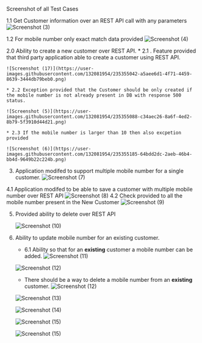 Screenshot of all Test Cases

1.1 Get Customer information over an REST API call with any parameters
![Screenshot (3)](https://user-images.githubusercontent.com/132081954/235354734-18e8416b-5bcc-476c-9e7f-7b1086a7cf1b.png)


1.2  For mobile number only exact match data provided
![Screenshot (4)](https://user-images.githubusercontent.com/132081954/235354739-f63dc883-27a6-45f8-bc71-a47d71bf5ee2.png)



2.0 Ability to create a new customer over REST API.
    * 2.1 . Feature provided that third party application able to create a customer using REST API.
    
    ![Screenshot (17)](https://user-images.githubusercontent.com/132081954/235355042-a5aee6d1-4f71-4459-8639-3444db79beb0.png)

    * 2.2 Exception provided that the Customer should be only created if the mobile number is not already present in DB with response 500 status.
    
    ![Screenshot (5)](https://user-images.githubusercontent.com/132081954/235355088-c34aec26-8a6f-4ed2-8b79-5f3910d44d21.png)

    * 2.3 If the mobile number is larger than 10 then also excpetion provided 
    
    ![Screenshot (6)](https://user-images.githubusercontent.com/132081954/235355185-64bdd2dc-2aeb-46b4-bb4d-9649b22c224b.png)

   
3. Application modifed to support multiple mobile number for a single customer.
   ![Screenshot (7)](https://user-images.githubusercontent.com/132081954/235355280-76ffad02-41af-444f-955c-326aaa90339e.png)
   
   

4.1 Application modifed to be able to save a customer with multiple mobile number over REST API
   ![Screenshot (8)](https://user-images.githubusercontent.com/132081954/235355349-35262a2f-6131-4eff-9b66-03a7f651f87d.png)
   4.2 Check provided to all the mobile number present in the New Customer 
   ![Screenshot (9)](https://user-images.githubusercontent.com/132081954/235355362-0e97e9ae-c02d-4ebc-8837-6bf0963d8e8f.png)

5. Provided ability to delete over REST API

   ![Screenshot (10)](https://user-images.githubusercontent.com/132081954/235355443-39eee269-8a33-4c62-abec-9ceec5e9d4ab.png)

   
6. Ability to update mobile number for an existing customer.
     * 6.1  Ability so that for an **existing** customer a mobile number can be added.
     ![Screenshot (11)](https://user-images.githubusercontent.com/132081954/235355534-7ea43b3f-a2ce-46d2-ab7e-2e009f3ca7f5.png)

     ![Screenshot (12)](https://user-images.githubusercontent.com/132081954/235355520-9772088c-be40-4324-899e-59d2adedff20.png)

     
     * There should be a way to delete a mobile number from an **existing** customer.
     ![Screenshot (12)](https://user-images.githubusercontent.com/132081954/235355592-d2b18746-829c-4359-a6b2-d1fee7b75bf0.png)

      ![Screenshot (13)](https://user-images.githubusercontent.com/132081954/235355540-e876dc8e-9671-475a-9b9e-ed6be93f334e.png)
      
      ![Screenshot (14)](https://user-images.githubusercontent.com/132081954/235355598-f3069a04-ef22-4051-bb31-ee700733a6e3.png)

      ![Screenshot (15)](https://user-images.githubusercontent.com/132081954/235355612-6d262115-d333-4127-a935-9be7a2b0e03a.png)    

      ![Screenshot (15)](https://user-images.githubusercontent.com/132081954/235355639-1aeac881-c788-4565-8156-ce127adbea3d.png)

